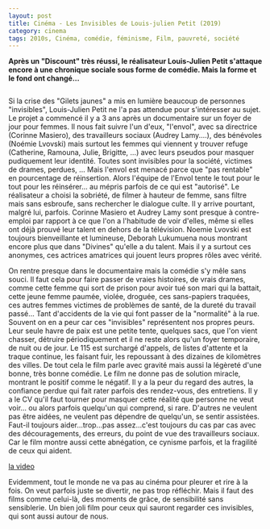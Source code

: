 ```yaml
---
layout: post
title: Cinéma - Les Invisibles de Louis-julien Petit (2019)
category: cinema
tags: 2010s, Cinéma, comédie, féminisme, Film, pauvreté, société
---
```

**Après un "Discount" très réussi, le réalisateur Louis-Julien Petit s'attaque encore à une chronique sociale sous forme de comédie. Mais la forme et le fond ont changé...**

<img class="wp-image-25217" src="https://cheziceman.files.wordpress.com/2019/01/invisibles.jpg" alt="" />

Si la crise des "Gilets jaunes" a mis en lumière beaucoup de personnes "invisibles", Louis-Julien Petit ne l'a pas attendue pour s'intéresser au sujet. Le projet a commencé il y a 3 ans après un documentaire sur un foyer de jour pour femmes. Il nous fait suivre l'un d'eux, "l'envol", avec sa directrice (Corinne Masiero), des travailleurs sociaux (Audrey Lamy....), des bénévoles (Noémie Lvovski) mais surtout les femmes qui viennent y trouver refuge (Catherine, Ramouna, Julie, Brigitte, ...) avec leurs pseudos pour masquer pudiquement leur identité. Toutes sont invisibles pour la société, victimes de drames, perdues, ... Mais l'envol est menacé parce que "pas rentable" en pourcentage de réinsertion. Alors l'équipe de l'Envol tente le tout pour le tout pour les réinsérer... au mépris parfois de ce qui est "autorisé". Le réalisateur a choisi la sobriété, de filmer à hauteur de femme, sans filtre mais sans esbroufe, sans rechercher le dialogue culte. Il y arrive pourtant, malgré lui, parfois. Corinne Masiero et Audrey Lamy sont presque à contre-emploi par rapport à ce que l'on a l'habitude de voir d'elles, même si elles ont déjà prouvé leur talent en dehors de la télévision. Noemie Lvovski est toujours bienveillante et lumineuse, Deborah Lukumuena nous montrant encore plus que dans "Divines" qu'elle a du talent. Mais il y a surtout ces anonymes, ces actrices amatrices qui jouent leurs propres rôles avec vérité.

On rentre presque dans le documentaire mais la comédie s'y mêle sans souci. Il faut cela pour faire passer de vraies histoires, de vrais drames, comme cette femme qui sort de prison pour avoir tué son mari qui la battait, cette jeune femme paumée, violée, droguée, ces sans-papiers traquées, ces autres femmes victimes de problèmes de santé, de la dureté du travail passé... Tant d'accidents de la vie qui font passer de la "normalité" à la rue. Souvent on en a peur car ces "invisibles" représentent nos propres peurs. Leur seule havre de paix est une petite tente, quelques sacs, que l'on vient chasser, détruire périodiquement et il ne reste alors qu'un foyer temporaire, de nuit ou de jour. Le 115 est surchargé d'appels, de listes d'attente et la traque continue, les faisant fuir, les repoussant à des dizaines de kilomètres des villes. De tout cela le film parle avec gravité mais aussi la légèreté d'une bonne, très bonne comédie. Le film ne donne pas de solution miracle, montrant le positif comme le négatif. Il y a la peur du regard des autres, la confiance perdue qui fait rater parfois des rendez-vous, des entretiens. Il y a le CV qu'il faut tourner pour masquer cette réalité que personne ne veut voir... ou alors parfois quelqu'un qui comprend, si rare. D'autres ne veulent pas être aidées, ne veulent pas dépendre de quelqu'un, se sentir assistées. Faut-il toujours aider...trop...pas assez...c'est toujours du cas par cas avec des découragements, des erreurs, du point de vue des travailleurs sociaux. Car le film montre aussi cette abnégation, ce cynisme parfois, et la fragilité de ceux qui aident.

[la video](https://www.youtube.com/watch?v=NlSEJIzuAO8)

Evidemment, tout le monde ne va pas au cinéma pour pleurer et rire à la fois. On veut parfois juste se divertir, ne pas trop réfléchir. Mais il faut des films comme celui-là, des moments de grâce, de sensibilité sans sensiblerie. Un bien joli film pour ceux qui sauront regarder ces invisibles, qui sont aussi autour de nous.
